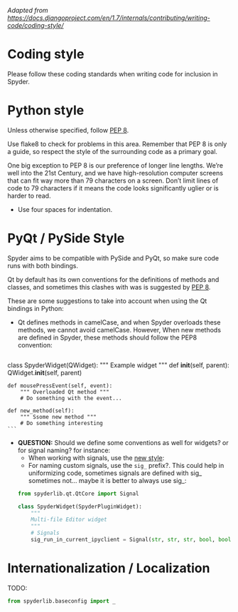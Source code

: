 *Adapted from https://docs.djangoproject.com/en/1.7/internals/contributing/writing-code/coding-style/*

# Coding style

Please follow these coding standards when writing code for inclusion in Spyder.

# Python style

Unless otherwise specified, follow [PEP 8](https://www.python.org/dev/peps/pep-0008/).

Use flake8 to check for problems in this area. Remember that PEP 8 is only a guide, so respect the style of the surrounding code as a primary goal.

One big exception to PEP 8 is our preference of longer line lengths. We’re well into the 21st Century, and we have high-resolution computer screens that can fit way more than 79 characters on a screen. Don’t limit lines of code to 79 characters if it means the code looks significantly uglier or is harder to read.

* Use four spaces for indentation.

# PyQt / PySide Style
Spyder aims to be compatible with PySide and PyQt, so make sure code runs with both bindings.

Qt by default has its own conventions for the definitions of methods and classes, and sometimes this clashes with was is suggested by [PEP 8](https://www.python.org/dev/peps/pep-0008/). 

These are some suggestions to take into account when using the Qt bindings in Python:

* Qt defines methods in camelCase, and when Spyder overloads these methods, we cannot avoid camelCase. However, When new methods are defined in Spyder, these methods should follow the PEP8 convention:

    ```python
class SpyderWidget(QWidget):
    """ Example widget """
    def __init__(self, parent):
        QWidget.__init__(self, parent)
    
    def mousePressEvent(self, event):
        """ Overloaded Qt method """
        # Do something with the event...

    def new_method(self):
        """ Ssome new method """
        # Do something interesting
    ```

* **QUESTION:** Should we define some conventions as well for widgets? or for signal naming? for instance:
    - When working with signals, use the [new style](http://pyqt.sourceforge.net/Docs/PyQt4/new_style_signals_slots.html):
    - For naming custom signals, use the `sig_` prefix?. This could help in uniformizing code, sometimes signals are defined with sig_ sometimes not... maybe it is better to always use sig_:
    ```python
    from spyderlib.qt.QtCore import Signal
    
    class SpyderWidget(SpyderPluginWidget):
        """
        Multi-file Editor widget
        """    
        # Signals
        sig_run_in_current_ipyclient = Signal(str, str, str, bool, bool)
    
    ```

# Internationalization / Localization
TODO:

```python
from spyderlib.baseconfig import _


```
